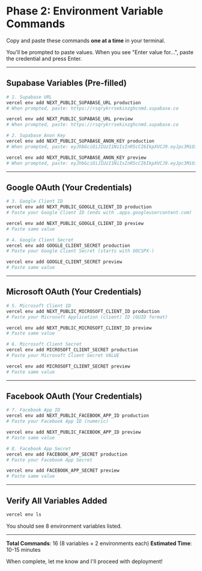 # Phase 2: Environment Variable Commands

Copy and paste these commands **one at a time** in your terminal.

You'll be prompted to paste values. When you see "Enter value for...", paste the credential and press Enter.

---

## Supabase Variables (Pre-filled)

```bash
# 1. Supabase URL
vercel env add NEXT_PUBLIC_SUPABASE_URL production
# When prompted, paste: https://rsqrykrrsekinzghcnmd.supabase.co

vercel env add NEXT_PUBLIC_SUPABASE_URL preview
# When prompted, paste: https://rsqrykrrsekinzghcnmd.supabase.co
```

```bash
# 2. Supabase Anon Key
vercel env add NEXT_PUBLIC_SUPABASE_ANON_KEY production
# When prompted, paste: eyJhbGciOiJIUzI1NiIsInR5cCI6IkpXVCJ9.eyJpc3MiOiJzdXBhYmFzZSIsInJlZiI6InJzcXJ5a3Jyc2VraW56Z2hjbm1kIiwicm9sZSI6ImFub24iLCJpYXQiOjE3NTkwNzc4NzAsImV4cCI6MjA3NDY1Mzg3MH0.OtqyoqdxuSMVonpu-zqaLWxhKDUtj1sFm5I3eWn5p_c

vercel env add NEXT_PUBLIC_SUPABASE_ANON_KEY preview
# When prompted, paste: eyJhbGciOiJIUzI1NiIsInR5cCI6IkpXVCJ9.eyJpc3MiOiJzdXBhYmFzZSIsInJlZiI6InJzcXJ5a3Jyc2VraW56Z2hjbm1kIiwicm9sZSI6ImFub24iLCJpYXQiOjE3NTkwNzc4NzAsImV4cCI6MjA3NDY1Mzg3MH0.OtqyoqdxuSMVonpu-zqaLWxhKDUtj1sFm5I3eWn5p_c
```

---

## Google OAuth (Your Credentials)

```bash
# 3. Google Client ID
vercel env add NEXT_PUBLIC_GOOGLE_CLIENT_ID production
# Paste your Google Client ID (ends with .apps.googleusercontent.com)

vercel env add NEXT_PUBLIC_GOOGLE_CLIENT_ID preview
# Paste same value
```

```bash
# 4. Google Client Secret
vercel env add GOOGLE_CLIENT_SECRET production
# Paste your Google Client Secret (starts with GOCSPX-)

vercel env add GOOGLE_CLIENT_SECRET preview
# Paste same value
```

---

## Microsoft OAuth (Your Credentials)

```bash
# 5. Microsoft Client ID
vercel env add NEXT_PUBLIC_MICROSOFT_CLIENT_ID production
# Paste your Microsoft Application (client) ID (GUID format)

vercel env add NEXT_PUBLIC_MICROSOFT_CLIENT_ID preview
# Paste same value
```

```bash
# 6. Microsoft Client Secret
vercel env add MICROSOFT_CLIENT_SECRET production
# Paste your Microsoft Client Secret VALUE

vercel env add MICROSOFT_CLIENT_SECRET preview
# Paste same value
```

---

## Facebook OAuth (Your Credentials)

```bash
# 7. Facebook App ID
vercel env add NEXT_PUBLIC_FACEBOOK_APP_ID production
# Paste your Facebook App ID (numeric)

vercel env add NEXT_PUBLIC_FACEBOOK_APP_ID preview
# Paste same value
```

```bash
# 8. Facebook App Secret
vercel env add FACEBOOK_APP_SECRET production
# Paste your Facebook App Secret

vercel env add FACEBOOK_APP_SECRET preview
# Paste same value
```

---

## Verify All Variables Added

```bash
vercel env ls
```

You should see 8 environment variables listed.

---

**Total Commands**: 16 (8 variables × 2 environments each)
**Estimated Time**: 10-15 minutes

When complete, let me know and I'll proceed with deployment!
